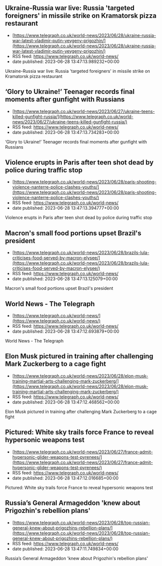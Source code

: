 ## Ukraine-Russia war live: Russia 'targeted foreigners' in missile strike on Kramatorsk pizza restaurant
 - [https://www.telegraph.co.uk/world-news/2023/06/28/ukraine-russia-war-latest-vladimir-putin-yevgeny-prigozhin/](https://www.telegraph.co.uk/world-news/2023/06/28/ukraine-russia-war-latest-vladimir-putin-yevgeny-prigozhin/)
 - RSS feed: https://www.telegraph.co.uk/world-news/
 - date published: 2023-06-28 13:47:13.989232+00:00

Ukraine-Russia war live: Russia 'targeted foreigners' in missile strike on Kramatorsk pizza restaurant

## ‘Glory to Ukraine!’ Teenager records final moments after gunfight with Russians
 - [https://www.telegraph.co.uk/world-news/2023/06/27/ukraine-teens-killed-gunfight-russia/](https://www.telegraph.co.uk/world-news/2023/06/27/ukraine-teens-killed-gunfight-russia/)
 - RSS feed: https://www.telegraph.co.uk/world-news/
 - date published: 2023-06-28 13:47:13.734283+00:00

‘Glory to Ukraine!’ Teenager records final moments after gunfight with Russians

## Violence erupts in Paris after teen shot dead by police during traffic stop
 - [https://www.telegraph.co.uk/world-news/2023/06/28/paris-shooting-violence-nanterre-police-clashes-youths/](https://www.telegraph.co.uk/world-news/2023/06/28/paris-shooting-violence-nanterre-police-clashes-youths/)
 - RSS feed: https://www.telegraph.co.uk/world-news/
 - date published: 2023-06-28 13:47:13.394777+00:00

Violence erupts in Paris after teen shot dead by police during traffic stop

## Macron's small food portions upset Brazil's president
 - [https://www.telegraph.co.uk/world-news/2023/06/28/brazils-lula-criticises-food-served-by-macron-elysee/](https://www.telegraph.co.uk/world-news/2023/06/28/brazils-lula-criticises-food-served-by-macron-elysee/)
 - RSS feed: https://www.telegraph.co.uk/world-news/
 - date published: 2023-06-28 13:47:13.125079+00:00

Macron's small food portions upset Brazil's president

## World News - The Telegraph
 - [https://www.telegraph.co.uk/world-news/](https://www.telegraph.co.uk/world-news/)
 - RSS feed: https://www.telegraph.co.uk/world-news/
 - date published: 2023-06-28 13:47:12.693879+00:00

World News - The Telegraph

## Elon Musk pictured in training after challenging Mark Zuckerberg to a cage fight
 - [https://www.telegraph.co.uk/world-news/2023/06/28/elon-musk-training-martial-arts-challenging-mark-zuckerberg/](https://www.telegraph.co.uk/world-news/2023/06/28/elon-musk-training-martial-arts-challenging-mark-zuckerberg/)
 - RSS feed: https://www.telegraph.co.uk/world-news/
 - date published: 2023-06-28 13:47:12.468562+00:00

Elon Musk pictured in training after challenging Mark Zuckerberg to a cage fight

## Pictured: White sky trails force France to reveal hypersonic weapons test
 - [https://www.telegraph.co.uk/world-news/2023/06/27/france-admit-hypersonic-glider-weapons-test-pyrenees/](https://www.telegraph.co.uk/world-news/2023/06/27/france-admit-hypersonic-glider-weapons-test-pyrenees/)
 - RSS feed: https://www.telegraph.co.uk/world-news/
 - date published: 2023-06-28 13:47:12.016685+00:00

Pictured: White sky trails force France to reveal hypersonic weapons test

## Russia’s General Armageddon 'knew about Prigozhin's rebellion plans'
 - [https://www.telegraph.co.uk/world-news/2023/06/28/top-russian-general-knew-about-prigozhins-rebellion-plans/](https://www.telegraph.co.uk/world-news/2023/06/28/top-russian-general-knew-about-prigozhins-rebellion-plans/)
 - RSS feed: https://www.telegraph.co.uk/world-news/
 - date published: 2023-06-28 13:47:11.749834+00:00

Russia’s General Armageddon 'knew about Prigozhin's rebellion plans'

